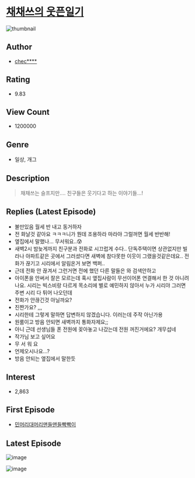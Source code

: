 # [채채쓰의 웃픈일기](https://comic.naver.com/bestChallenge/list?titleId=752779)
![thumbnail](https://image-comic.pstatic.net/user_contents_data/challenge_comic/2020/08/17/336626/thumbnail_202x164caa965d0_be19_4f0c_9fcc_0003063de32a_00003733.JPEG)

## Author
- [chec****](https://comic.naver.com/artistTitle?id=336626)

## Rating
- 9.83

## View Count
- 1200000

## Genre
- 일상, 개그

## Description
> 채채쓰는 슬프지만.... 친구들은 웃기다고 하는 이야기들...!

## Replies (Latest Episode)
- 불만있음 월세 반 내고 동거하자
- 전 화날것 같아요 ㅋㅋㅋ니가 뭔데 조용하라 마라야 그럴꺼면 월세 반반해!
- 옆집에서 말했나... 무서워요..😰
- 새벽2시 밤늦게까지 친구분과 전화로 시끄럽게 수다.. 단독주택이면 상관없지만 빌라나 아파트같은 곳에서 그러셨다면 새벽에 참다못한 이웃이 그랬을것같은데요.. 전화가 끊기고 시리에서 알림온거 보면 백퍼..
- 근데 전화 안 끊겨서 그런거면 전에 했던 다른 말들은 와 검색안하고
- 아이폰을 안써서 잘은 모르는데 혹시 옆집사람이 무선이어폰 연결해서 한 것 아니려나요. 시리는 빅스비랑 다르게 목소리에 별로 예민하지 않아서 누가 시리야 그러면 주변 시리 다 튀어 나오던데
- 전화가 안끊긴것 아닐까요?
- 진짠가요? ,,,
- 시리한테 그렇게 말하면 답변하지 않겠습니다. 이러는데 주작 아닌가용
- 원룸이고 방음 안되면 새벽까지 통화자제요;;
- 아니 근데 선생님들 폰 전원에 꽂아놓고 나갔는데 전원 꺼진거에요? 개무섭네
- 작가님 보고 싶어요
- 무 서 워 요
- 언제오시나요...?
- 방음 안되는 옆집에서 말한듯

## Interest
- 2,863

## First Episode
- [민머리대머리맨들맨들빡빡이](https://comic.naver.com/bestChallenge/detail?titleId=752779&no=1)

## Latest Episode
![image](https://image-comic.pstatic.net/user_contents_data/challenge_comic/2022/06/03/336626/upload_3977863083936921655.jpeg)

![image](https://image-comic.pstatic.net/user_contents_data/challenge_comic/2022/06/03/336626/upload_3906137328467915056.jpeg)
